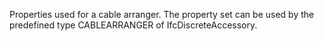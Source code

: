 Properties used for a cable arranger. The property set can be used by the predefined type CABLEARRANGER of IfcDiscreteAccessory.